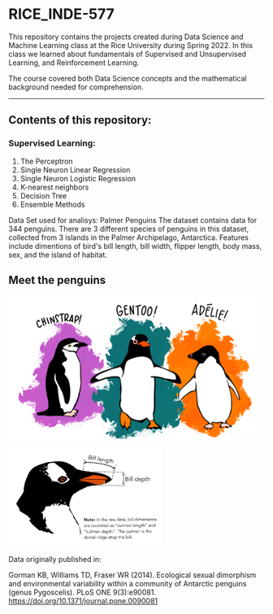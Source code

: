 # RICE_INDE-577
This repository contains the projects created during Data Science and Machine Learning class at the Rice University during Spring 2022.
In this class we learned about fundamentals of Supervised and Unsupervised Learning, and Reinforcement Learning.

The course covered both Data Science concepts and the mathematical background needed for comprehension.

---
## Contents of this repository:
  ### Supervised Learning:
  1. The Perceptron
  2. Single Neuron Linear Regression
  3. Single Neuron Logistic Regression
  4. K-nearest neighbors
  5. Decision Tree
  6. Ensemble Methods

      
Data Set used for analisys: Palmer Penguins
The dataset contains data for 344 penguins. There are 3 different species of penguins in this dataset, collected from 3 islands in the Palmer Archipelago, Antarctica. Features include dimentions of bird's bill length, bill width, flipper length, body mass, sex, and the island of habitat.

## Meet the penguins

<img src="lter_penguins.png" alt="Drawing" style="width: 500px;"/>

<img src="penguin_culmen.png" alt="Drawing" style="width: 300px;"/>

Data originally published in:

Gorman KB, Williams TD, Fraser WR (2014). Ecological sexual dimorphism and environmental variability within a community of Antarctic penguins (genus Pygoscelis). PLoS ONE 9(3):e90081. https://doi.org/10.1371/journal.pone.0090081
